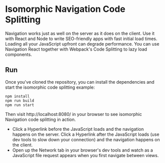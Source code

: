 # Isomorphic Navigation Code Splitting
Navigation works just as well on the server as it does on the client. Use it with React and Node to write SEO-friendly apps with fast initial load times. Loading all your JavaScript upfront can degrade performance. You can use Navigation React together with Webpack's Code Splitting to lazy load components. 

## Run
Once you've cloned the repository, you can install the dependencies and start the isomorphic code splitting example:

    npm install
    npm run build
    npm run start
	
Then visit http://localhost:8080/ in your browser to see isomorphic Navigation code splitting in action.
* Click a Hyperlink before the JavaScript loads and the navigation happens on the server. Click a Hyperlink after the JavaScript loads (use dev tools to slow down your connection) and the navigation happens on the client. 
* Open up the Network tab in your browser's dev tools and watch as a JavaScript file request appears when you first navigate between views.